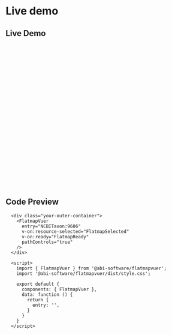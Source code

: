 # Live demo

## Live Demo

<div style="width: 100%; padding-bottom: 75%; position: relative; border: 1px solid var(--vp-c-divider)">
  <div style="width: 100%; height: 100%; position: absolute">
    <ClientOnly>
      <FlatmapVuer
        entry="NCBITaxon:9606"
        v-on:resource-selected="FlatmapSelected"
        v-on:ready="FlatmapReady"
        pathControls="true"
      />
    </ClientOnly>
  </div>
</div>

<script setup>
import { defineClientComponent } from 'vitepress'

const FlatmapVuer = defineClientComponent(() => {
  return import('../src/components/FlatmapVuer.vue')
})
</script>

<script>
export default {
  data: function() {
    return {
      entry: ''
    };
  }
}
</script>

<style>
  .flatmap-container {
    overflow: hidden;
  }

  .bottom-right-control {
    display: flex;
    flex-direction: row;
    gap: 8px;
  }

  .zoomOut,
  .fitWindow {
    padding-left: 0px !important;
  }
</style>

## Code Preview

```js-vue
  <div class="your-outer-container">
    <FlatmapVuer
      entry="NCBITaxon:9606"
      v-on:resource-selected="FlatmapSelected"
      v-on:ready="FlatmapReady"
      pathControls="true"
    />
  </div>

  <script>
    import { FlatmapVuer } from '@abi-software/flatmapvuer';
    import '@abi-software/flatmapvuer/dist/style.css';

    export default {
      components: { FlatmapVuer },
      data: function () {
        return {
          entry: '',
        }
      }
    }
  </script>
```
